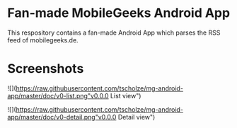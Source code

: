 Fan-made MobileGeeks Android App 
==============

This respository contains a fan-made Android App which parses the RSS feed of mobilegeeks.de. 

Screenshots
===

![](https://raw.githubusercontent.com/tscholze/mg-android-app/master/doc/v0-list.png"v0.0.0 List view")

![](https://raw.githubusercontent.com/tscholze/mg-android-app/master/doc/v0-detail.png"v0.0.0 Detail view")


